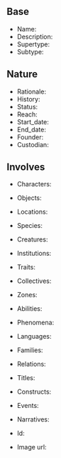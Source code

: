 ## Base
- <span class="text-field" data-tooltip="Text">Name</span>: 
- <span class="text-field" data-tooltip="Text">Description</span>: 
- <span class="text-field" data-tooltip="Text">Supertype</span>: 
- <span class="text-field" data-tooltip="Text">Subtype</span>: 

## Nature
- <span class="text-field" data-tooltip="Text">Rationale</span>: 
- <span class="text-field" data-tooltip="Text">History</span>: 
- <span class="text-field" data-tooltip="Text">Status</span>: 
- <span class="text-field" data-tooltip="Text">Reach</span>: 
- <span class="number-field" data-tooltip="Number, max: 0">Start_date</span>: 
- <span class="number-field" data-tooltip="Number, max: 0">End_date</span>: 
- <span class="link-field" data-tooltip="Single Character">Founder</span>: 
- <span class="link-field" data-tooltip="Single Institution">Custodian</span>: 

## Involves
- <span class="multi-link-field" data-tooltip="Multi Character">Characters</span>: 
- <span class="multi-link-field" data-tooltip="Multi Object">Objects</span>: 
- <span class="multi-link-field" data-tooltip="Multi Location">Locations</span>: 
- <span class="multi-link-field" data-tooltip="Multi Species">Species</span>: 
- <span class="multi-link-field" data-tooltip="Multi Creature">Creatures</span>: 
- <span class="multi-link-field" data-tooltip="Multi Institution">Institutions</span>: 
- <span class="multi-link-field" data-tooltip="Multi Trait">Traits</span>: 
- <span class="multi-link-field" data-tooltip="Multi Collective">Collectives</span>: 
- <span class="multi-link-field" data-tooltip="Multi Zone">Zones</span>: 
- <span class="multi-link-field" data-tooltip="Multi Ability">Abilities</span>: 
- <span class="multi-link-field" data-tooltip="Multi Phenomenon">Phenomena</span>: 
- <span class="multi-link-field" data-tooltip="Multi Language">Languages</span>: 
- <span class="multi-link-field" data-tooltip="Multi Family">Families</span>: 
- <span class="multi-link-field" data-tooltip="Multi Relation">Relations</span>: 
- <span class="multi-link-field" data-tooltip="Multi Title">Titles</span>: 
- <span class="multi-link-field" data-tooltip="Multi Construct">Constructs</span>: 
- <span class="multi-link-field" data-tooltip="Multi Event">Events</span>: 
- <span class="multi-link-field" data-tooltip="Multi Narrative">Narratives</span>: 

- <span class="text-field" data-tooltip="Text">Id</span>: 
- <span class="text-field" data-tooltip="Text">Image url</span>: 

